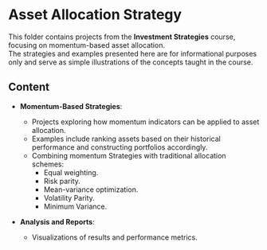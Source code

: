 # Asset Allocation Strategy

This folder contains projects from the **Investment Strategies** course, focusing on momentum-based asset allocation.  
The strategies and examples presented here are for informational purposes only and serve as simple illustrations of the concepts taught in the course.

## Content

- **Momentum-Based Strategies**: 
  - Projects exploring how momentum indicators can be applied to asset allocation.
  - Examples include ranking assets based on their historical performance and constructing portfolios accordingly.
  - Combining momentum Strategies with traditional allocation schemes:
     - Equal weighting.
     - Risk parity.
     - Mean-variance optimization.
     - Volatility Parity.
     - Minimum Variance.

- **Analysis and Reports**:
  - Visualizations of results and performance metrics.

